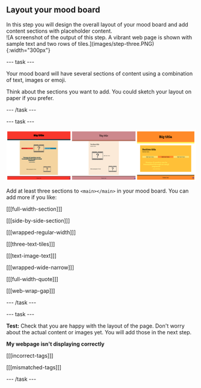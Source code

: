 ## Layout your mood board

<div style="display: flex; flex-wrap: wrap">
<div style="flex-basis: 200px; flex-grow: 1; margin-right: 15px;">
In this step you will design the overall layout of your mood board and add content sections with placeholder content. 
</div>
<div>
![A screenshot of the output of this step. A vibrant web page is shown with sample text and two rows of tiles.](images/step-three.PNG){:width="300px"}
</div>
</div>

--- task ---

Your mood board will have several sections of content using a combination of text, images or emoji. 

Think about the sections you want to add. You could sketch your layout on paper if you prefer. 

--- /task ---

--- task ---

![A strip of 3 images showing different sets of 3 sections and different colour palettes](images/example-layouts.png)

Add at least three sections to `<main></main>` in your mood board. You can add more if you like: 

[[[full-width-section]]]

[[[side-by-side-section]]]

[[[wrapped-regular-width]]]

[[[three-text-tiles]]]

[[[text-image-text]]]

[[[wrapped-wide-narrow]]]

[[[full-width-quote]]]

[[[web-wrap-gap]]]

--- /task ---

--- task ---

**Test:** Check that you are happy with the layout of the page. Don't worry about the actual content or images yet. You will add those in the next step.

**My webpage isn't displaying correctly**

[[[incorrect-tags]]]

[[[mismatched-tags]]]

--- /task ---

